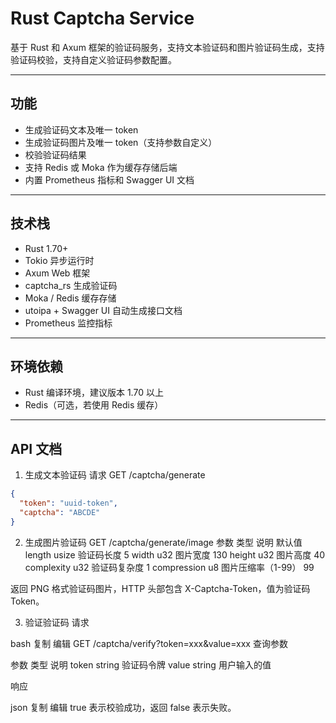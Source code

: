# Rust Captcha Service

基于 Rust 和 Axum 框架的验证码服务，支持文本验证码和图片验证码生成，支持验证码校验，支持自定义验证码参数配置。

---

## 功能

- 生成验证码文本及唯一 token
- 生成验证码图片及唯一 token（支持参数自定义）
- 校验验证码结果
- 支持 Redis 或 Moka 作为缓存存储后端
- 内置 Prometheus 指标和 Swagger UI 文档

---

## 技术栈

- Rust 1.70+
- Tokio 异步运行时
- Axum Web 框架
- captcha_rs 生成验证码
- Moka / Redis 缓存存储
- utoipa + Swagger UI 自动生成接口文档
- Prometheus 监控指标

---

## 环境依赖

- Rust 编译环境，建议版本 1.70 以上
- Redis（可选，若使用 Redis 缓存）

---

## API 文档

1. 生成文本验证码
   请求 GET /captcha/generate

```json
{
  "token": "uuid-token",
  "captcha": "ABCDE"
}
```

2. 生成图片验证码 GET /captcha/generate/image
   参数 类型 说明 默认值
   length usize 验证码长度 5
   width u32 图片宽度 130
   height u32 图片高度 40
   complexity u32 验证码复杂度 1
   compression u8 图片压缩率（1-99） 99

返回 PNG 格式验证码图片，HTTP 头部包含 X-Captcha-Token，值为验证码 Token。

3. 验证验证码
   请求

bash
复制
编辑
GET /captcha/verify?token=xxx&value=xxx
查询参数

参数 类型 说明
token string 验证码令牌
value string 用户输入的值

响应

json
复制
编辑
true
表示校验成功，返回 false 表示失败。